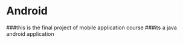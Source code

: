 # Android
###this is the final project of mobile application course
###its a java android application
